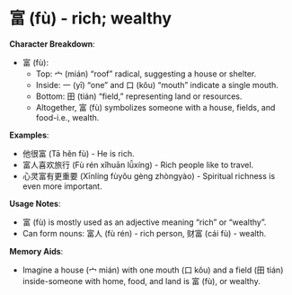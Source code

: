 # **富 (fù) - rich; wealthy**

**Character Breakdown**:  
- 富 (fù):
  - Top: 宀 (mián) “roof” radical, suggesting a house or shelter.
  - Inside: 一 (yī) “one” and 口 (kǒu) “mouth” indicate a single mouth.
  - Bottom: 田 (tián) “field,” representing land or resources.
  - Altogether, 富 (fù) symbolizes someone with a house, fields, and food-i.e., wealth.

**Examples**:  
- 他很富 (Tā hěn fù) - He is rich.  
- 富人喜欢旅行 (Fù rén xǐhuān lǚxíng) - Rich people like to travel.  
- 心灵富有更重要 (Xīnlíng fùyǒu gèng zhòngyào) - Spiritual richness is even more important.

**Usage Notes**:  
- 富 (fù) is mostly used as an adjective meaning “rich” or “wealthy”.  
- Can form nouns: 富人 (fù rén) - rich person, 财富 (cái fù) - wealth.

**Memory Aids**:  
- Imagine a house (宀 mián) with one mouth (口 kǒu) and a field (田 tián) inside-someone with home, food, and land is 富 (fù), or wealthy.